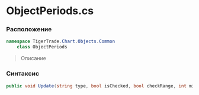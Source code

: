 
# ObjectPeriods.cs
### Расположение
```csharp
namespace TigerTrade.Chart.Objects.Common  
    class ObjectPeriods
```

> Описание

### Синтаксис
```csharp
public void Update(string type, bool isChecked, bool checkRange, int min, int max)
```
